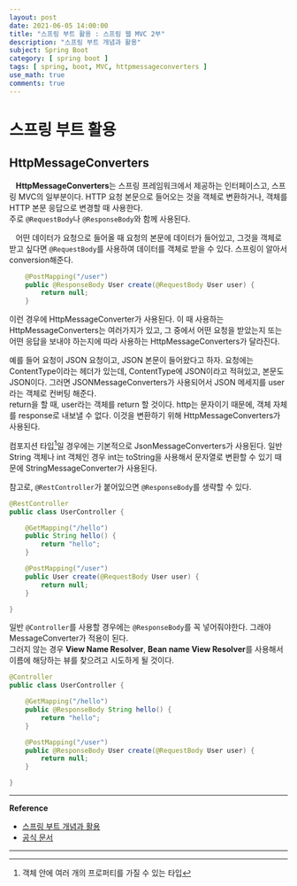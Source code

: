 ```yaml
---
layout: post
date: 2021-06-05 14:00:00
title: "스프링 부트 활용 : 스프링 웹 MVC 2부"
description: "스프링 부트 개념과 활용"
subject: Spring Boot
category: [ spring boot ]
tags: [ spring, boot, MVC, httpmessageconverters ]
use_math: true
comments: true
---
```


# 스프링 부트 활용

## HttpMessageConverters

&nbsp;&nbsp;&nbsp;<b>HttpMessageConverters</b>는 스프링 프레임워크에서 제공하는 인터페이스고, 스프링 MVC의 일부분이다. HTTP 요청 본문으로 들어오는 것을 객체로 변환하거나, 객체를 HTTP 본문 응답으로 변경할 때 사용한다.  
주로 `@RequestBody`나 `@ResponseBody`와 함께 사용된다. 

&nbsp;&nbsp;&nbsp;어떤 데이터가 요청으로 들어올 때 요청의 본문에 데이터가 들어있고, 그것을 객체로 받고 싶다면 `@RequestBody`를 사용하여 데이터를 객체로 받을 수 있다. 스프링이 알아서 conversion해준다.

```java
    @PostMapping("/user")
    public @ResponseBody User create(@RequestBody User user) {
        return null;
    }
```

이런 경우에 HttpMessageConverter가 사용된다. 이 때 사용하는 HttpMessageConverters는 여러가지가 있고, 그 중에서 어떤 요청을 받았는지 또는 어떤 응답을 보내야 하는지에 따라 사용하는 HttpMessageConverters가 달라진다.

예를 들어 요청이 JSON 요청이고, JSON 본문이 들어왔다고 하자. 요청에는 ContentType이라는 헤더가 있는데, ContentType에 JSON이라고 적혀있고, 본문도 JSON이다. 그러면 JSONMessageConverters가 사용되어서 JSON 메세지를 user라는 객체로 컨버팅 해준다.  
return을 할 때, user라는 객체를 return 할 것이다. http는 문자이기 때문에, 객체 자체를 response로 내보낼 수 없다. 이것을 변환하기 위해 HttpMessageConverters가 사용된다.

컴포지션 타입[^1]일 경우에는 기본적으로 JsonMessageConverters가 사용된다. 일반 String 객체나 int 객체인 경우 int는 toString을 사용해서 문자열로 변환할 수 있기 때문에 StringMessageConverter가 사용된다.

참고로, `@RestController`가 붙어있으면 `@ResponseBody`를 생략할 수 있다.

```java
@RestController
public class UserController {

    @GetMapping("/hello")
    public String hello() {
        return "hello";
    }

    @PostMapping("/user")
    public User create(@RequestBody User user) {
        return null;
    }

}
```

일반 `@Controller`를 사용할 경우에는 `@ResponseBody`를 꼭 넣어줘야한다. 그래야 MessageConverter가 적용이 된다.  
그러지 않는 경우 <b>View Name Resolver</b>, <b>Bean name View Resolver</b>를 사용해서 이름에 해당하는 뷰를 찾으려고 시도하게 될 것이다.

```java
@Controller
public class UserController {

    @GetMapping("/hello")
    public @ResponseBody String hello() {
        return "hello";
    }

    @PostMapping("/user")
    public @ResponseBody User create(@RequestBody User user) {
        return null;
    }

}
```



---
**Reference**
+ [스프링 부트 개념과 활용](https://inf.run/Xny5)
+ [공식 문서](https://docs.spring.io/spring-boot/docs/2.0.3.RELEASE/reference/htmlsingle/)

---
[^1]:객체 안에 여러 개의 프로퍼티를 가질 수 있는 타입